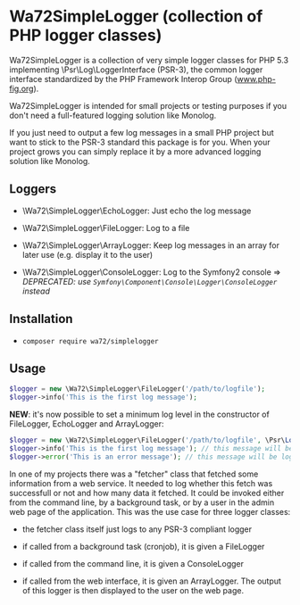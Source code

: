 Wa72SimpleLogger (collection of PHP logger classes)
===================================================

Wa72SimpleLogger is a collection of very simple logger classes for PHP 5.3 implementing  \Psr\Log\LoggerInterface (PSR-3),
the common logger interface standardized by the PHP Framework Interop Group (www.php-fig.org).

Wa72SimpleLogger is intended for small projects or testing purposes if you don't need a full-featured logging solution
like Monolog.

If you just need to output a few log messages in a small PHP project but want to stick to the PSR-3 standard this package is for you. When your project grows you can simply replace it by a more advanced logging solution like Monolog.

Loggers
-------

- \Wa72\SimpleLogger\EchoLogger: Just echo the log message

- \Wa72\SimpleLogger\FileLogger: Log to a file

- \Wa72\SimpleLogger\ArrayLogger: Keep log messages in an array for later use (e.g. display it to the user)

- \Wa72\SimpleLogger\ConsoleLogger: Log to the Symfony2 console => *DEPRECATED: use `Symfony\Component\Console\Logger\ConsoleLogger` instead*


Installation
------------

-   `composer require wa72/simplelogger`


Usage
-----

```php
$logger = new \Wa72\SimpleLogger\FileLogger('/path/to/logfile');
$logger->info('This is the first log message');
```

**NEW**: it's now possible to set a minimum log level in the constructor of FileLogger, EchoLogger and ArrayLogger:

```php
$logger = new \Wa72\SimpleLogger\FileLogger('/path/to/logfile', \Psr\Log\LogLevel::ERROR);
$logger->info('This is the first log message'); // this message will be discarded
$logger->error('This is an error message'); // this message will be logged
```

In one of my projects there was a "fetcher" class that fetched some information from a web service. It needed to log whether this fetch was successfull or not and how many data it fetched. It could be invoked either from the command line, by a background task, or by a user in the admin web page of the application. This was the use case for three logger classes:

- the fetcher class itself just logs to any PSR-3 compliant logger

- if called from a background task (cronjob), it is given a FileLogger

- if called from the command line, it is given a ConsoleLogger

- if called from the web interface, it is given an ArrayLogger. The output of this logger is then displayed to the user on the web page.

